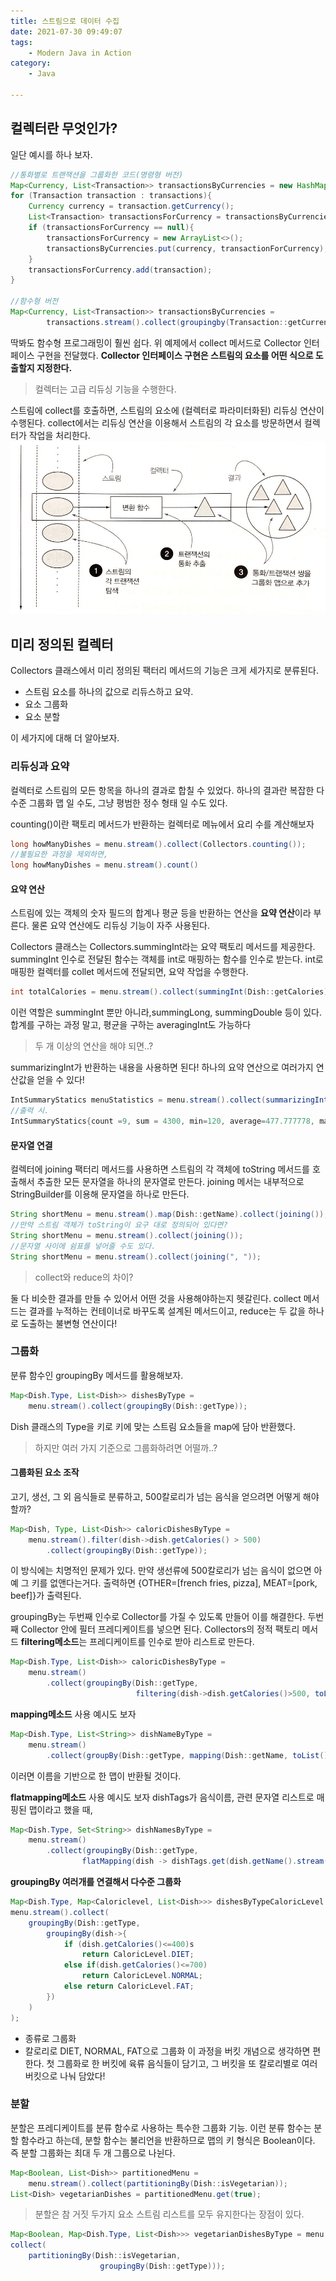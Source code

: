 ```yaml
---
title: 스트림으로 데이터 수집
date: 2021-07-30 09:49:07
tags:
    - Modern Java in Action
category:
    - Java

---
```

## 컬렉터란 무엇인가?
일단 예시를 하나 보자.
```java
//통화별로 트랜잭션을 그룹화한 코드(명령형 버전)
Map<Currency, List<Transaction>> transactionsByCurrencies = new HashMap<>();
for (Transaction transaction : transactions){
    Currency currency = transaction.getCurrency();
    List<Transaction> transactionsForCurrency = transactionsByCurrencies.get(currency);
    if (transactionsForCurrency == null){
        transactionsForCurrency = new ArrayList<>();
        transactionsByCurrencies.put(currency, transactionForCurrency);
    }
    transactionsForCurrency.add(transaction);
}

//함수형 버전
Map<Currency, List<Transaction>> transactionsByCurrencies = 
        transactions.stream().collect(groupingby(Transaction::getCurrency));
```

딱봐도 함수형 프로그래밍이 훨씬 쉽다.
위 예제에서 collect 메서드로 Collector 인터페이스 구현을 전달했다.
**Collector 인터페이스 구현은 스트림의 요소를 어떤 식으로 도출할지 지정한다.**

> 컬렉터는 고급 리듀싱 기능을 수행한다.

스트림에 collect를 호출하면, 스트림의 요소에 (컬렉터로 파라미터화된) 리듀싱 연산이 수행된다.
collect에서는 리듀싱 연산을 이용해서 스트림의 각 요소를 방문하면서 컬렉터가 작업을 처리한다.
![](/img/modern/6-1.jpeg)

## 미리 정의된 컬렉터

Collectors 클래스에서 미리 정의된 팩터리 메서드의 기능은 크게 세가지로 분류된다.
- 스트림 요소를 하나의 값으로 리듀스하고 요약.
- 요소 그룹화
- 요소 분할

이 세가지에 대해 더 알아보자.

### 리듀싱과 요약

컬렉터로 스트림의 모든 항목을 하나의 결과로 합칠 수 있었다.
하나의 결과란 복잡한 다수준 그룹화 맵 일 수도, 그냥 평범한 정수 형태 일 수도 있다.

counting()이란 팩토리 메서드가 반환하는 컬렉터로 메뉴에서 요리 수를 계산해보자
```java
long howManyDishes = menu.stream().collect(Collectors.counting());
//불필요한 과정을 제외하면,
long howManyDishes = menu.stream().count()
```
#### 요약 연산

스트림에 있는 객체의 숫자 필드의 합계나 평균 등을 반환하는 연산을 **요약 연산**이라 부른다.
물론 요약 연산에도 리듀싱 기능이 자주 사용된다.

Collectors 클래스는 Collectors.summingInt라는 요약 팩토리 메서드를 제공한다.
summingInt 인수로 전달된 함수는 객체를 int로 매핑하는 함수를 인수로 받는다.
int로 매핑한 컬렉터를 collet 메서드에 전달되면, 요약 작업을 수행한다.

```java
int totalCalories = menu.stream().collect(summingInt(Dish::getCalories));
```

이런 역할은 summingInt 뿐만 아니라,summingLong, summingDouble 등이 있다.
합계를 구하는 과정 말고, 평균을 구하는 averagingInt도 가능하다

> 두 개 이상의 연산을 해야 되면..?

summarizingInt가 반환하는 내용을 사용하면 된다!
하나의 요약 연산으로 여러가지 연산값을 얻을 수 있다!
```java
IntSummaryStatics menuStatistics = menu.stream().collect(summarizingInt(Dish::getCalories));
//출력 시.
IntSummaryStatics{count =9, sum = 4300, min=120, average=477.777778, max=800}
```

#### 문자열 연결

컬렉터에 joining 팩터리 메서드를 사용하면 스트림의 각 객체에 toString 메서드를 호출해서 추출한 모든 문자열을 하나의 문자열로 만든다.
joining 메서는 내부적으로 StringBuilder를 이용해 문자열을 하나로 만든다.

```java
String shortMenu = menu.stream().map(Dish::getName).collect(joining());
//만약 스트림 객체가 toString이 요구 대로 정의되어 있다면?
String shortMenu = menu.stream().collect(joining());
//문자열 사이에 쉼표를 넣어줄 수도 있다.
String shortMenu = menu.stream().collect(joining(", "));
```

> collect와 reduce의 차이?

둘 다 비슷한 결과를 만들 수 있어서 어떤 것을 사용해야하는지 헷갈린다.
collect 메서드는 결과를 누적하는 컨테이너로 바꾸도록 설계된 메서드이고,
reduce는 두 값을 하나로 도출하는 불변형 연산이다!

### 그룹화
분류 함수인 groupingBy 메서드를 활용해보자.

```java
Map<Dish.Type, List<Dish>> dishesByType =
    menu.stream().collect(groupingBy(Dish::getType));
```
Dish 클래스의 Type을 키로 키에 맞는 스트림 요소들을 map에 담아 반환했다.

> 하지만 여러 가지 기준으로 그룹화하려면 어떨까..? 

#### 그룹화된 요소 조작
고기, 생선, 그 외 음식들로 분류하고, 500칼로리가 넘는 음식을 얻으려면 어떻게 해야 할까?
```java
Map<Dish, Type, List<Dish>> caloricDishesByType =
    menu.stream().filter(dish->dish.getCalories() > 500)
        .collect(groupingBy(Dish::getType));
```
이 방식에는 치명적인 문제가 있다. 만약 생선류에 500칼로리가 넘는 음식이 없으면 아예 그 키를 없앤다는거다.
출력하면 {OTHER=[french fries, pizza], MEAT=[pork, beef]}가 출력된다.

groupingBy는 두번째 인수로 Collector를 가질 수 있도록 만들어 이를 해결한다.
두번째 Collector 안에 필터 프레디케이트를 넣으면 된다.
Collectors의 정적 팩토리 메서드 **filtering메소드**는 프레디케이트를 인수로 받아 리스트로 만든다.
```java
Map<Dish.Type, List<Dish>> caloricDishesByType =
    menu.stream()
        .collect(groupingBy(Dish::getType,
                            filtering(dish->dish.getCalories()>500, toList())));
```
**mapping메소드** 사용 예시도 보자
```java
Map<Dish.Type, List<String>> dishNameByType =
    menu.stream()
        .collect(groupBy(Dish::getType, mapping(Dish::getName, toList())));
```
이러면 이름을 기반으로 한 맵이 반환될 것이다.

**flatmapping메소드** 사용 예시도 보자
dishTags가 음식이름, 관련 문자열 리스트로 매핑된 맵이라고 했을 때,
```java
Map<Dish.Type, Set<String>> dishNamesByType =
    menu.stream()
        .collect(groupingBy(Dish::getType,
                flatMapping(dish -> dishTags.get(dish.getName().stream(),toSet()))));
```
**groupingBy 여러개를 연결해서 다수준 그룹화**
```java
Map<Dish.Type, Map<Caloriclevel, List<Dish>>> dishesByTypeCaloricLevel =
menu.stream().collect(
    groupingBy(Dish::getType,
        groupingBy(dish->{
            if (dish.getCalories()<=400)s
                return CaloricLevel.DIET;
            else if(dish.getCalories()<=700)
                return CaloricLevel.NORMAL; 
            else return CaloricLevel.FAT;
        })
    )
);
```
- 종류로 그룹화
- 칼로리로 DIET, NORMAL, FAT으로 그룹화
이 과정을 버킷 개념으로 생각하면 편한다. 첫 그룹화로 한 버킷에 육류 음식들이 담기고, 그 버킷을 또 칼로리별로 여러 버킷으로 나눠 담았다!

### 분할
분할은 프레디케이트를 분류 함수로 사용하는 특수한 그룹화 기능.
이런 분류 함수는 분할 함수라고 하는데, 분할 함수는 불리언을 반환하므로 맵의 키 형식은 Boolean이다.
즉 분할 그룹화는 최대 두 개 그룹으로 나뉜다.

```java
Map<Boolean, List<Dish>> partitionedMenu =
    menu.stream().collect(partitioningBy(Dish::isVegetarian));
List<Dish> vegetarianDishes = partitionedMenu.get(true);
```

> 분할은 참 거짓 두가지 요소 스트림 리스트를 모두 유지한다는 장점이 있다.
```java
Map<Boolean, Map<Dish.Type, List<Dish>>> vegetarianDishesByType = menu.stream().
collect(
    partitioningBy(Dish::isVegetarian,
                    groupingBy(Dish::getType)));
```
